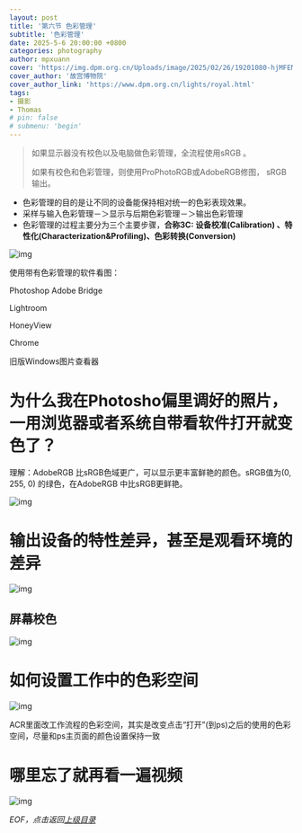 ```yaml
---
layout: post
title: '第六节 色彩管理'
subtitle: '色彩管理'
date: 2025-5-6 20:00:00 +0800
categories: photography
author: mpxuann
cover: 'https://img.dpm.org.cn/Uploads/image/2025/02/26/19201080-hjMFEMTnz218984.jpg'
cover_author: '故宫博物院'
cover_author_link: 'https://www.dpm.org.cn/lights/royal.html'
tags: 
- 摄影
- Thomas
# pin: false
# submenu: 'begin'
---
```


> 如果显示器没有校色以及电脑做色彩管理，全流程使用sRGB 。
>
> 如果有校色和色彩管理，则使用ProPhotoRGB或AdobeRGB修图， sRGB 输出。

- 色彩管理的目的是让不同的设备能保持相对统一的色彩表现效果。
- 采样与输入色彩管理－＞显示与后期色彩管理－＞输出色彩管理
- 色彩管理的过程主要分为三个主要步骤，**合称3C: 设备校准(Calibration) 、特性化(Characterization&Profiling)、色彩转换(Conversion)**

![img](https://zamg9w9akqn.feishu.cn/space/api/box/stream/download/asynccode/?code=YzA4MGMyNTczMTdjMTJmNjY0YzkwYWIwNjYxMGJlMDFfUlVHN01oQ1BFYW5FcXY4YlR3VDJsS2NEN09vRjdtMW9fVG9rZW46RzF1emJRQkdsb1Y1U3d4b1pYN2NQTExrblVjXzE3NDY1NDc4NzQ6MTc0NjU1MTQ3NF9WNA)

使用带有色彩管理的软件看图：

Photoshop Adobe Bridge

Lightroom

HoneyView

Chrome

旧版Windows图片查看器

# **为什么我在Photosho偏里调好的照片，一用浏览器或者系统自带看软件打开就变色了？**

理解：AdobeRGB 比sRGB色域更广，可以显示更丰富鲜艳的颜色。sRGB值为(0, 255, 0) 的绿色，在AdobeRGB 中比sRGB更鲜艳。

![img](https://zamg9w9akqn.feishu.cn/space/api/box/stream/download/asynccode/?code=YWMxZTZmZjIyMDg2YjhlZGNlMThmMDU0NjdkY2E3MDhfTm8wWmU1NllBdkFqVWhUU25PNTV4WXFjcWZnaVhwd1BfVG9rZW46Q3hkcGJrN29xb0gzSlh4T3BnYWNCeGhMbkhmXzE3NDY1NDc4NzQ6MTc0NjU1MTQ3NF9WNA)

# 输出设备的特性差异，甚至是观看环境的差异

![img](https://zamg9w9akqn.feishu.cn/space/api/box/stream/download/asynccode/?code=OWExNGJhYTRkZWQ1MTM5OWNiYTMyOWIwNmQ2ZDlmZmRfQTg5cnpYSXhQNUd3NVR4OVczYXJ4dnN1czh2SFBrQTFfVG9rZW46VGkycWJac1Nhb1laUXF4WEhVeWNoRDZmbjdmXzE3NDY1NDc4NzQ6MTc0NjU1MTQ3NF9WNA)

## 屏幕校色

![img](https://zamg9w9akqn.feishu.cn/space/api/box/stream/download/asynccode/?code=OGUyYjU0Mjg4OTRiZThhMDhiYjkzMGRhMGNlNDAyMDdfUUd3YUUwYUxUT0JHOGNFMnVieDVUbHI2TE14OXRwN3VfVG9rZW46UjR1SmJocHRRb2ZyMTJ4azBPbWN2bUg2blpmXzE3NDY1NDc4NzQ6MTc0NjU1MTQ3NF9WNA)

# 如何设置工作中的色彩空间

![img](https://zamg9w9akqn.feishu.cn/space/api/box/stream/download/asynccode/?code=M2Y2OGVjMDFjZDRkZTVlMGNlNGMzYzRiMzU3NjdhYjVfNHo3M2FrNGpFa1oyZWVLMGd2MDlVb0dram5LS0dQWmFfVG9rZW46V2ZqemJGT29Nb3E0cG14NEhMdGNmYjQ5bjJmXzE3NDY1NDc4NzQ6MTc0NjU1MTQ3NF9WNA)

ACR里面改工作流程的色彩空间，其实是改变点击“打开”(到ps)之后的使用的色彩空间，尽量和ps主页面的颜色设置保持一致

# 哪里忘了就再看一遍视频

![img](https://zamg9w9akqn.feishu.cn/space/api/box/stream/download/asynccode/?code=MTM2NWRkZjc2NjAzNDFmYTE5OThmM2FkMWEzNThiZTlfVEZVaU5Dak92ZUN4c2x5TXNpdmNXRTBNRkhnYjlVQW1fVG9rZW46SW1GWGJkTEhDb3VqM3B4cUlLVWN3cjZpbmJiXzE3NDY1NDc4NzQ6MTc0NjU1MTQ3NF9WNA)


*EOF，点击返回[上级目录](/photography/thomas-chapter1-toc.html)*
